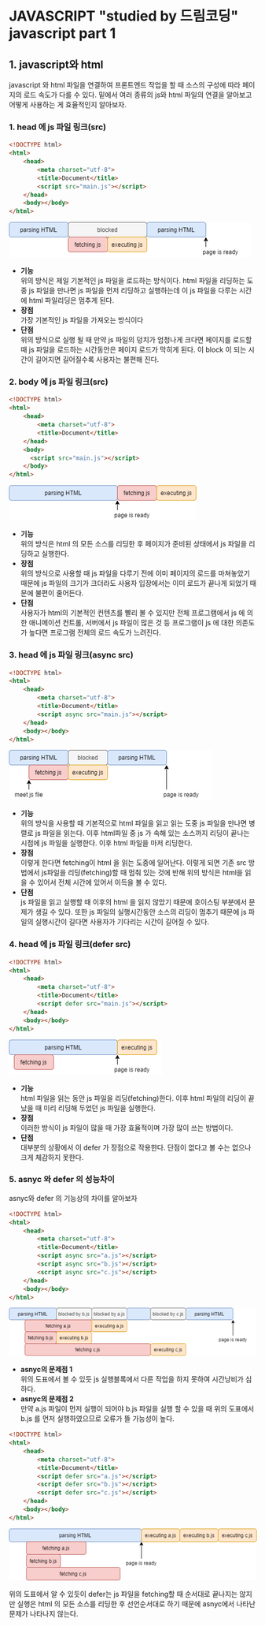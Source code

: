 # JAVASCRIPT "studied by 드림코딩"</br>javascript part 1

## 1. javascript와 html

javascript 와 html 파일을 연결하여 프론트엔드 작업을 할 때 소스의 구성에 따라 페이지의 로드 속도가 다를 수 있다. 밑에서 여러 종류의 js와 html 파일의 연결을 알아보고 어떻게 사용하는 게 효율적인지 알아보자.

### 1. head 에 js 파일 링크(src)

```html
<!DOCTYPE html>
<html>
    <head>
        <meta charset="utf-8">
        <title>Document</title>
        <script src="main.js"></script>
    </head>
    <body></body>
</html>
```

<img src="./imgFolder/DRCD_js_IMG1.png">

* **기능**</br>
위의 방식은 제일 기본적인 js 파일을 로드하는 방식이다. html 파일을 리딩하는 도중 js 파일을 만나면 js 파일을 먼저 리딩하고 실행하는데 이 js 파일을 다루는 시간에 html 파일리딩은 멈추게 된다.
* **장점**</br>
가장 기본적인 js 파일을 가져오는 방식이다
* **단점** </br>
위의 방식으로 실행 될 때 만약 js 파일의 덩치가 엄청나게 크다면 페이지를 로드할 때 js 파일을 로드하는 시간동안은 페이지 로드가 막히게 된다. 이 block 이 되는 시간이 길어지면 길어질수록 사용자는 불편해 진다.

### 2. body 에 js 파일 링크(src)

```html
<!DOCTYPE html>
<html>
    <head>
        <meta charset="utf-8">
        <title>Document</title>
    </head>
    <body>
      <script src="main.js"></script>
    </body>
</html>
```

<img src="./imgFolder/DRCD_js_IMG2.png">

* **기능**</br>
위의 방식은 html 의 모든 소스를 리딩한 후 페이지가 준비된 상태에서 js 파일을 리딩하고 실행한다.
* **장점**</br>
위의 방식으로 사용할 때 js 파일을 다루기 전에 이미 페이지의 로드를 마쳐놓았기 때문에 js 파일의 크기가 크더라도 사용자 입장에서는 이미 로드가 끝나게 되었기 때문에 불편이 줄어든다.
* **단점**</br>
사용자가 html의 기본적인 컨텐츠를 빨리 볼 수 있지만 전체 프로그램에서 js 에 의한 애니메이션 컨트롤, 서버에서 js 파일이 많은 것 등 프로그램이 js 에 대한 의존도가 높다면 프로그램 전체의 로드 속도가 느려진다.

### 3. head 에 js 파일 링크(async src)

```html
<!DOCTYPE html>
<html>
    <head>
        <meta charset="utf-8">
        <title>Document</title>
        <script async src="main.js"></script>
    </head>
    <body></body>
</html>
```

<img src="./imgFolder/DRCD_js_IMG3.png">


* **기능**</br>
위의 방식을 사용할 때 기본적으로 html 파일을 읽고 읽는 도중 js 파일을 만나면 병렬로 js 파일을 읽는다. 이후 html파일 중 js 가 속해 있는 소스까지 리딩이 끝나는 시점에 js 파일을 실행한다. 이후 html 파일을 마저 리딩한다.
* **장점**</br>
이렇게 한다면 fetching이 html 을 읽는 도중에 일어난다. 이렇게 되면 기존 src 방법에서 js파일을 리딩(fetching)할 때 멈춰 있는 것에 반해 위의 방식은 html을 읽을 수 있어서 전체 시간에 있어서 이득을 볼 수 있다.
* **단점**</br>
js 파일을 읽고 실행할 때 이후의 html 을 읽지 않았기 때문에 호이스팅 부분에서 문제가 생길 수 있다. 또한 js 파일의 실행시간동안 소스의 리딩이 멈추기 때문에 js 파일의 실행시간이 길다면 사용자가 기다리는 시간이 길어질 수 있다.

### 4. head 에 js 파일 링크(defer src)

```html
<!DOCTYPE html>
<html>
    <head>
        <meta charset="utf-8">
        <title>Document</title>
        <script defer src="main.js"></script>
    </head>
    <body></body>
</html>
```

<img src="./imgFolder/DRCD_js_IMG4.png">


* **기능**</br>
html 파일을 읽는 동안 js 파일을 리딩(fetching)한다. 이후 html 파일의 리딩이 끝났을 때 미리 리딩해 두었던 js 파일을 실행한다.
* **장점**</br>
이러한 방식이 js 파일이 많을 때 가장 효율적이며 가장 많이 쓰는 방법이다.
* **단점**</br>
대부분의 상황에서 이 defer 가 장점으로 작용한다. 단점이 없다고 볼 수는 없으나 크게 체감하지 못한다.


### 5. asnyc 와 defer 의 성능차이

asnyc와 defer 의 기능상의 차이를 알아보자

```html
<!DOCTYPE html>
<html>
    <head>
        <meta charset="utf-8">
        <title>Document</title>
        <script async src="a.js"></script>
        <script async src="b.js"></script>
        <script async src="c.js"></script>
    </head>
    <body></body>
</html>
```

<img src="./imgFolder/DRCD_js_IMG5.png">


* **asnyc의 문제점 1**<br>
위의 도표에서 볼 수 있듯 js 실행블록에서 다른 작업을 하지 못하여 시간낭비가 심하다.
* **asnyc의 문제점 2**<br>
만약 a.js 파일이 먼저 실행이 되어야 b.js 파일을 실행 할 수 있을 때 위의 도표에서 b.js 를 먼저 실행하였으므로 오류가 뜰 가능성이 높다.

```html
<!DOCTYPE html>
<html>
    <head>
        <meta charset="utf-8">
        <title>Document</title>
        <script defer src="a.js"></script>
        <script defer src="b.js"></script>
        <script defer src="c.js"></script>
    </head>
    <body></body>
</html>
```

<img src="./imgFolder/DRCD_js_IMG6.png">


위의 도표에서 알 수 있듯이 defer는 js 파일을 fetching할 때 순서대로 끝나지는 않지만 실행은 html 의 모든 소스를 리딩한 후 선언순서대로 하기 때문에 asnyc에서 나타난 문제가 나타나지 않는다.
